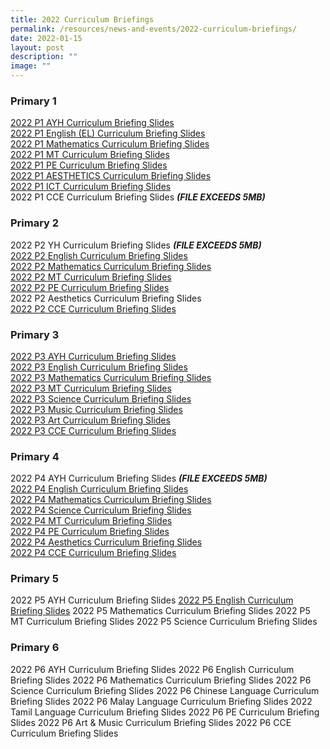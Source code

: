 ```yaml
---
title: 2022 Curriculum Briefings
permalink: /resources/news-and-events/2022-curriculum-briefings/
date: 2022-01-15
layout: post
description: ""
image: ""
---
```

### Primary 1
[2022 P1 AYH Curriculum Briefing Slides](/files/2022%20P1%20AYH%20Curriculum%20Briefing%20Slides.pdf)   
[2022 P1 English (EL) Curriculum Briefing Slides](/files/2022%20P1%20EL%20Curriculum%20Briefing%20Slides.pdf)   
[2022 P1 Mathematics Curriculum Briefing Slides](/files/2022%20P1%20MATH%20Curriculum%20Briefing%20Slides.pdf)   
[2022 P1 MT Curriculum Briefing Slides](/files/2022%20P1%20MT%20Curriculum%20Briefing%20Slides.pdf)   
[2022 P1 PE Curriculum Briefing Slides](/files/2022%20P1%20PE%20Curriculum%20Briefing%20Slides.pdf)   
[2022 P1 AESTHETICS Curriculum Briefing Slides](/files/2022%20P1%20Aesthetics%20Curriculum%20Briefing%20Slides_.pdf)   
[2022 P1 ICT Curriculum Briefing Slides](/files/2022%20P1%20ICT%20Curriculum%20Briefing%20Slides.pdf)   
2022 P1 CCE Curriculum Briefing Slides ***(FILE EXCEEDS 5MB)***



### Primary 2
2022 P2 YH Curriculum Briefing Slides ***(FILE EXCEEDS 5MB)***   
[2022 P2 English Curriculum Briefing Slides](/files/2022%20P2%20EL%20Curriculum%20Briefing.pdf)  
[2022 P2 Mathematics Curriculum Briefing Slides](/files/2022%20P2%20Math%20Curriculum%20Briefing.pdf)     
[2022 P2 MT Curriculum Briefing Slides](/files/2022%20P2%20MT%20Curriculum%20Brieifing.pdf)   
[2022 P2 PE Curriculum Briefing Slides](/files/2022%20P2%20PE%20Curriculum%20Briefing.pdf)   
2022 P2 Aesthetics Curriculum Briefing Slides  
[2022 P2 CCE Curriculum Briefing Slides](/files/2022%20P2%20CCE%20Curriculum%20Briefing.pdf)   



### Primary 3
[2022 P3 AYH Curriculum Briefing Slides](/files/P3%20Curriculum%20Briefing%202022%20SL%20%20AYH.pdf)   
[2022 P3 English Curriculum Briefing Slides](/files/2022%20P3%20English%20Curriculum%20Briefingpptx.pdf)   
[2022 P3 Mathematics Curriculum Briefing Slides](/files/2022%20P3%20Mathematics%20Curriculum%20Briefing%20Slides.pdf)   
[2022 P3 MT Curriculum Briefing Slides](/files/2022%20P3%20MT%20Curriculum%20Briefing%20Slides.pdf)   
[2022 P3 Science Curriculum Briefing Slides ](/files/2022%20P3%20Science%20Curriculum%20Briefing.pdf)  
[2022 P3 Music Curriculum Briefing Slides](/files/2022%20P3%20Music%20Curriculum%20Briefing%20Slides.pdf)  
[2022 P3 Art Curriculum Briefing Slides](/files/2022%20P3%20Art%20Curriculum%20Briefing%20Slides.pdf)   
[2022 P3 CCE Curriculum Briefing Slides](/files/2022%20P3%20CCE%20Curriculum%20Briefing%20Slides.pdf)   


### Primary 4
2022 P4 AYH Curriculum Briefing Slides  ***(FILE EXCEEDS 5MB)***    
[2022 P4 English Curriculum Briefing Slides](/files/2022%20P4%20EL%20Curriculum%20Briefing_updated_21%20Feb%202021.pdf)  
[2022 P4 Mathematics Curriculum Briefing Slides](/files/2022_P4_Math%20Curriculum_Briefing_for%20parents.pdf)    
[2022 P4 Science Curriculum Briefing Slides](/files/2022_P4%20Science%20Curriculum%20Briefing1.pdf)    
[2022 P4 MT Curriculum Briefing Slides](/files/2022%20P4%20MT%20Curriculum%20Brieifing%20Full%20Slides_revised.pdf)    
[2022 P4 PE Curriculum Briefing Slides](/files/P4%20PE%20Curriculum%20Briefing%202022.pdf)   
[2022 P4 Aesthetics Curriculum Briefing Slides](/files/P4%20Aesthetics%20Curriculum%20Briefing%202022_fin.pdf)    
[2022 P4 CCE Curriculum Briefing Slides](/files/2022_P4_CCE%20Curriculum%20briefing.pdf)






### Primary 5
2022 P5 AYH Curriculum Briefing Slides
[2022 P5 English Curriculum Briefing Slides](/files/2022%20P5%20EL%20Curriculum%20Briefing_v21Jan_COMPLETE.pdf)
2022 P5 Mathematics Curriculum Briefing Slides
2022 P5 MT Curriculum Briefing Slides
2022 P5 Science Curriculum Briefing Slides

### Primary 6
2022 P6 AYH Curriculum Briefing Slides
2022 P6 English Curriculum Briefing Slides
2022 P6 Mathematics Curriculum Briefing Slides
2022 P6 Science Curriculum Briefing Slides
2022 P6 Chinese Language Curriculum Briefing Slides
2022 P6 Malay Language Curriculum Briefing Slides
2022 Tamil Language Curriculum Briefing Slides
2022 P6 PE Curriculum Briefing Slides
2022 P6 Art & Music Curriculum Briefing Slides
2022 P6 CCE Curriculum Briefing Slides